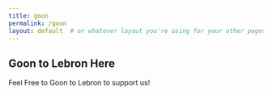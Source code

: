 ```yaml
---
title: goon
permalink: /goon
layout: default  # or whatever layout you're using for your other pages
---
```

## Goon to Lebron Here

Feel Free to Goon to Lebron to support us!
